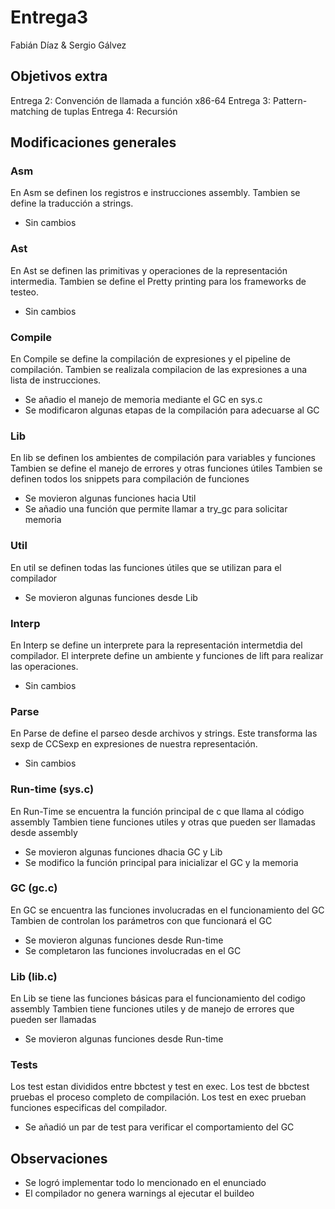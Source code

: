 # Entrega3

Fabián Díaz & Sergio Gálvez

## Objetivos extra

Entrega 2: Convención de llamada a función x86-64
Entrega 3: Pattern-matching de tuplas
Entrega 4: Recursión

## Modificaciones generales

### Asm
En Asm se definen los registros e instrucciones assembly.
Tambien se define la traducción a strings.

- Sin cambios

### Ast
En Ast se definen las primitivas y operaciones de la representación intermedia.
Tambien se define el Pretty printing para los frameworks de testeo.

- Sin cambios

### Compile
En Compile se define la compilación de expresiones y el pipeline de compilación.
Tambien se realizala compilacion de las expresiones a una lista de instrucciones.

- Se añadio el manejo de memoria mediante el GC en sys.c
- Se modificaron algunas etapas de la compilación para adecuarse al GC

### Lib
En lib se definen los ambientes de compilación para variables y funciones
Tambien se define el manejo de errores y otras funciones útiles
Tambien se definen todos los snippets para compilación de funciones

- Se movieron algunas funciones hacia Util
- Se añadio una función que permite llamar a try_gc para solicitar memoria

### Util
En util se definen todas las funciones útiles que se utilizan para el compilador

- Se movieron algunas funciones desde Lib

### Interp
En Interp se define un interprete para la representación intermetdia del compilador.
El interprete define un ambiente y funciones de lift para realizar las operaciones.

- Sin cambios

### Parse
En Parse de define el parseo desde archivos y strings.
Este transforma las sexp de CCSexp en expresiones de nuestra representación.

- Sin cambios

### Run-time (sys.c)
En Run-Time se encuentra la función principal de c que llama al código assembly
Tambien tiene funciones utiles y otras que pueden ser llamadas desde assembly

- Se movieron algunas funciones dhacia GC y Lib
- Se modifico la función principal para inicializar el GC y la memoria

### GC (gc.c)
En GC se encuentra las funciones involucradas en el funcionamiento del GC
Tambien de controlan los parámetros con que funcionará el GC

- Se movieron algunas funciones desde Run-time
- Se completaron las funciones involucradas en el GC

### Lib (lib.c)
En Lib se tiene las funciones básicas para el funcionamiento del codigo assembly
Tambien tiene funciones utiles y de manejo de errores que pueden ser llamadas

- Se movieron algunas funciones desde Run-time

### Tests
Los test estan divididos entre bbctest y test en exec.
Los test de bbctest pruebas el proceso completo de compilación.
Los test en exec prueban funciones especificas del compilador.

- Se añadió un par de test para verificar el comportamiento del GC

## Observaciones
- Se logró implementar todo lo mencionado en el enunciado
- El compilador no genera warnings al ejecutar el buildeo

